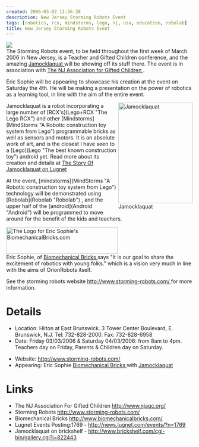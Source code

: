 ```yaml
---
created: 2006-03-02 11:56:38
description: New Jersey Storming Robots Event
tags: [robotics, rcx, mindstorms, lego, nj, usa, education, robolab]
title: New Jersey Storming Robots Event
---
```

 <p>
  <a class="internal" href="http://www.storming-robots.com" >
   <img src="image365"/>
  </a>
  <br/>
  The Storming Robots event, to be held throughout the first week of March 2006 in New Jersey, is a Teacher and Gifted Children conference, and the amazing
  <a href="http://www.brickshelf.com/cgi-bin/gallery.cgi?i=822443" >
   Jamocklaquat
  </a>
  will be showing off its stuff there. The event is in association with
  <a href="http://www.njagc.org/" >
   The NJ Association for Gifted Children
  </a>
  .
 </p>
 <p>
  Eric Sophie will be appearing to showcase his creation at the event on Saturday the 4th. He will be making a presentation on the power of robotics as a learning tool, in line with the aim of the entire event.
 </p>
 <div style=" float: right;">
  <div style="float:right; margin-left:5px; width:202px;">
   <a class="internal" href="http://www.brickshelf.com/cgi-bin/gallery.cgi?i=822443" title="Jamocklaquat">
    <img alt="Jamocklaquat" class="regImage pluginImg" height="270" src="image366" title="Jamocklaquat" width="200"/>
   </a>
   <div class="mini" style="width:200px;">
    <div class="thumbcaption">
     Jamocklaquat
    </div>
   </div>
  </div>
 </div>
 <p>
  Jamocklaquat is a robot incorporating a large number of
  [RCX's](Lego+RCX "The Lego RCX")
  and other
  [Mindstorms](MindStorms "A Robotic construction toy system from Lego")
  programmable bricks as well as sensors and motors. It is an absolute work of art, and is the closest I have seen to a
  [Lego](Lego "The best known construction toy")
  android yet. Read more about its creation and details at
  <a href="http://www.lugnet.com/~1051/ESLC/Jama-Story" >
   The Story Of Jamocklaquat on Lugnet
  </a>
 </p>
 <p>
  At the event,
  [mindstorms](MindStorms "A Robotic construction toy system from Lego")
  technology will be demonstrated using
  [Robolab](Robolab "Robolab")
  , and the upper half of the
  [android](Android "Android")
  will be programmed to move around for the benefit of the kids and teachers.
 </p>
 <p>
  <a class="internal" href="http://www.biomechanicalbricks.com/" >
   <img alt="The Logo for Eric Sophie's BiomechanicalBricks.com" class="regImage pluginImg" height="72" src="image367" width="300"/>
  </a>
  <br/>
  Eric Sophie, of
  <a href="http://www.biomechanicalbricks.com/" >
   Biomechanical Bricks
  </a>
  says "It is our goal to share the excitement of robotics with young folks." which is a vision very much in line with the aims of OrionRobots itself.
 </p>
 <p>
  See the storming robots website
  <a href="http://www.storming-robots.com/" >
   http://www.storming-robots.com/
  </a>
  for more information.
 </p>
 <h1 id="Details">
  Details
 </h1>
 <ul>
  <li>
   Location: Hilton at East Brunswick.   3 Tower Center Boulevard, E. Brunswick, N.J. Tel: 732-828-2000.  Fax: 732-828-6958
  </li>
  <li>
   Date: Friday 03/03/2006 &amp; Saturday 04/03/2006: from 8am to 4pm.  Teachers day on Friday,  Parents &amp; Children day on Saturday.
  </li>
 </ul>
 <p>
 </p>
 <ul>
  <li>
   Website:
   <a href="http://www.storming-robots.com/" >
    http://www.storming-robots.com/
   </a>
  </li>
  <li>
   Appearing: Eric Sophie
   <a href="http://www.biomechanicalbricks.com/" >
    Biomechanical Bricks
   </a>
   with
   <a href="http://www.brickshelf.com/cgi-bin/gallery.cgi?i=822443" >
    Jamocklaquat
   </a>
  </li>
 </ul>
 <p>
 </p>
 <h1 id="Links">
  Links
 </h1>
 <ul>
  <li>
   The NJ Association For Gifted Children
   <a href="http://www.njagc.org/" >
    http://www.njagc.org/
   </a>
  </li>
  <li>
   Storming Robots
   <a href="http://www.storming-robots.com/" >
    http://www.storming-robots.com/
   </a>
  </li>
  <li>
   Biomechanical Bricks
   <a href="http://www.biomechanicalbricks.com/" >
    http://www.biomechanicalbricks.com/
   </a>
  </li>
  <li>
   Lugnet Events Posting:1769 -
   <a href="http://news.lugnet.com/events/?n=1769" >
    http://news.lugnet.com/events/?n=1769
   </a>
  </li>
  <li>
   Jamocklaquat on brickshelf -
   <a href="http://www.brickshelf.com/cgi-bin/gallery.cgi?i=822443" >
    http://www.brickshelf.com/cgi-bin/gallery.cgi?i=822443
   </a>
  </li>
 </ul>

